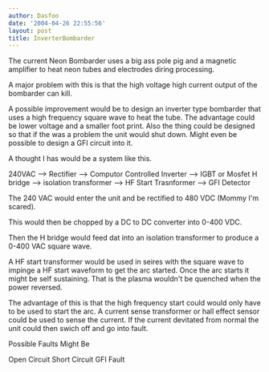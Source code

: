 ```yaml
---
author: Dasfoo
date: '2004-04-26 22:55:56'
layout: post
title: InverterBombarder
---
```


The current Neon Bombarder uses a big ass pole pig and a magnetic amplifier to heat neon tubes and electrodes diring processing.

A major problem with this is that the high voltage high current output of the bombarder can kill.

A possible improvement would be to design an inverter type bombarder that uses a high frequency square wave to heat the tube.  The advantage could be lower voltage and a smaller foot print.  Also the thing could be designed so that if the was a problem the unit would shut down.  Might even be possible to design a GFI circuit into it.

A thought I has would be a system like this.


240VAC --> Rectifier --> Computor Controlled Inverter --> IGBT or Mosfet H bridge --> isolation transformer --> HF Start Trasnformer --> GFI Detector

The 240 VAC would enter the unit and be rectified to 480 VDC (Mommy I'm scared).

This would then be chopped by a DC to DC converter into 0-400 VDC.

Then the H bridge would feed dat into an isolation transformer to produce a 0-400 VAC square wave.

A HF start transformer would be used in seires with the square wave to impinge a HF start waveform to get the arc started.  Once the arc starts it might be self sustaining.  That is the plasma wouldn't be quenched when the power reversed.

The advantage of this is that the high frequency start could would only have to be used to start the arc.  A
current sense transformer or hall effect sensor could be used to sense the current.  If the current devitated from normal the unit could then swich off and go into fault.

Possible Faults Might Be

Open Circuit
Short Circuit
GFI Fault




